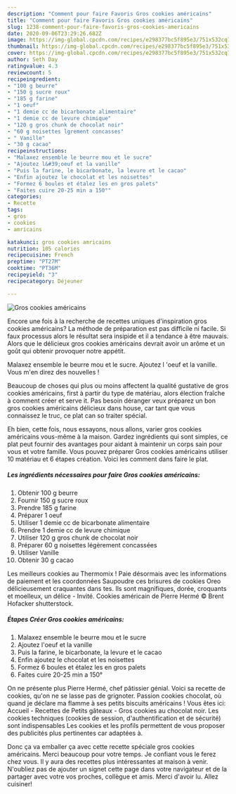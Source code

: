 ```yaml
---
description: "Comment pour faire Favoris Gros cookies américains"
title: "Comment pour faire Favoris Gros cookies américains"
slug: 1238-comment-pour-faire-favoris-gros-cookies-americains
date: 2020-09-06T23:29:26.682Z
image: https://img-global.cpcdn.com/recipes/e298377bc5f895e3/751x532cq70/gros-cookies-americains-photo-principale-de-la-recette.jpg
thumbnail: https://img-global.cpcdn.com/recipes/e298377bc5f895e3/751x532cq70/gros-cookies-americains-photo-principale-de-la-recette.jpg
cover: https://img-global.cpcdn.com/recipes/e298377bc5f895e3/751x532cq70/gros-cookies-americains-photo-principale-de-la-recette.jpg
author: Seth Day
ratingvalue: 4.3
reviewcount: 5
recipeingredient:
- "100 g beurre"
- "150 g sucre roux"
- "185 g farine"
- "1 oeuf"
- "1 demie cc de bicarbonate alimentaire"
- "1 demie cc de levure chimique"
- "120 g gros chunk de chocolat noir"
- "60 g noisettes lgrement concasses"
- " Vanille"
- "30 g cacao"
recipeinstructions:
- "Malaxez ensemble le beurre mou et le sucre"
- "Ajoutez l&#39;oeuf et la vanille"
- "Puis la farine, le bicarbonate, la levure et le cacao"
- "Enfin ajoutez le chocolat et les noisettes"
- "Formez 6 boules et étalez les en gros palets"
- "Faites cuire 20-25 min a 150°"
categories:
- Recette
tags:
- gros
- cookies
- amricains

katakunci: gros cookies amricains 
nutrition: 105 calories
recipecuisine: French
preptime: "PT27M"
cooktime: "PT36M"
recipeyield: "3"
recipecategory: Déjeuner

---
```



![Gros cookies américains](https://img-global.cpcdn.com/recipes/e298377bc5f895e3/751x532cq70/gros-cookies-americains-photo-principale-de-la-recette.jpg)

Encore une fois à la recherche de recettes uniques d'inspiration gros cookies américains? La méthode de préparation est pas difficile ni facile. Si faux processus alors le résultat sera insipide et il a tendance à être mauvais. Alors que le délicieux gros cookies américains devrait avoir un arôme et un goût qui obtenir provoquer notre appétit.

Malaxez ensemble le beurre mou et le sucre. Ajoutez l &#39;oeuf et la vanille. Vous m&#39;en direz des nouvelles !

Beaucoup de choses qui plus ou moins affectent la qualité gustative de gros cookies américains, first à partir du type de matériau, alors élection fraîche à comment créer et serve it. Pas besoin déranger veux préparez un bon gros cookies américains délicieux dans house, car tant que vous connaissez le truc, ce plat can so traiter spécial.


Eh bien, cette fois, nous essayons, nous allons, varier gros cookies américains vous-même à la maison. Gardez ingrédients qui sont simples, ce plat peut fournir des avantages pour aidant à maintenir un corps sain pour vous et votre famille. Vous pouvez préparer Gros cookies américains utiliser 10 matériau et 6 étapes création. Voici les comment dans faire le plat.

<!--inarticleads1-->

##### Les ingrédients nécessaires pour faire Gros cookies américains:

1. Obtenir 100 g beurre
1. Fournir 150 g sucre roux
1. Prendre 185 g farine
1. Préparer 1 oeuf
1. Utiliser 1 demie cc de bicarbonate alimentaire
1. Prendre 1 demie cc de levure chimique
1. Utiliser 120 g gros chunk de chocolat noir
1. Préparer 60 g noisettes légèrement concassées
1. Utiliser  Vanille
1. Obtenir 30 g cacao


Les meilleurs cookies au Thermomix ! Paie désormais avec les informations de paiement et les coordonnées Saupoudre ces brisures de cookies Oreo délicieusement craquantes dans tes. Ils sont magnifiques, dorée, croquants et moelleux, un délice - Invité. Cookies américain de Pierre Hermé © Brent Hofacker shutterstock. 

<!--inarticleads2-->

##### Étapes Créer Gros cookies américains:

1. Malaxez ensemble le beurre mou et le sucre
1. Ajoutez l&#39;oeuf et la vanille
1. Puis la farine, le bicarbonate, la levure et le cacao
1. Enfin ajoutez le chocolat et les noisettes
1. Formez 6 boules et étalez les en gros palets
1. Faites cuire 20-25 min a 150°


On ne présente plus Pierre Hermé, chef pâtissier génial. Voici sa recette de cookies, qu&#39;on ne se lasse pas de grignoter. Passion cookies chocolat, où quand je déclare ma flamme à ses petits biscuits américains ! Vous êtes ici: Accueil - Recettes de Petits gâteaux - Gros cookies au chocolat noir. Les cookies techniques (cookies de session, d&#39;authentification et de sécurité) sont indispensables Les cookies et les profils permettent de vous proposer des publicités plus pertinentes car adaptées à. 


Donc ça va emballer ça avec cette recette spéciale gros cookies américains. Merci beaucoup pour votre temps. Je confiant vous le ferez chez vous. Il y aura des recettes plus  intéressantes at maison à venir. N'oubliez pas de ajouter un signet cette page dans votre navigateur et de la partager avec votre vos proches, collègue et amis. Merci d'avoir lu. Allez cuisiner!
